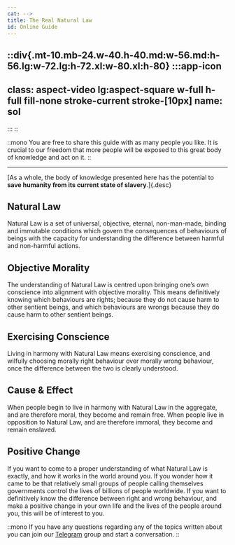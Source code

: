 ```yaml
---
cat: -->
title: The Real Natural Law
id: Online Guide
---
```


::div{.mt-10.mb-24.w-40.h-40.md:w-56.md:h-56.lg:w-72.lg:h-72.xl:w-80.xl:h-80}
  :::app-icon
  ---
  class: aspect-video lg:aspect-square w-full h-full fill-none stroke-current
    stroke-[10px]
  name: sol
  ---
  :::
::

<!-- Organized and well thought out interactive lessons for optimal and effective learning.  -->

::mono
You are free to share this guide with as many people you like. It is crucial to our freedom that more people will be exposed to this great body of knowledge and act on it.
::

---

[As a whole, the body of knowledge presented here has the potential to **save humanity from its current state of slavery**.]{.desc}

## Natural Law

Natural Law is a set of universal, objective, eternal, non-man-made, binding and immutable conditions which govern the consequences of behaviours of beings with the capacity for understanding the difference between harmful and non-harmful actions.

## Objective Morality

The understanding of Natural Law is centred upon bringing one’s own conscience into alignment with objective morality. This means definitively knowing which behaviours are rights; because they do not cause harm to other sentient beings, and which behaviours are wrongs because they do cause harm to other sentient beings.

## Exercising Conscience

Living in harmony with Natural Law means exercising conscience, and wilfully choosing morally right behaviour over morally wrong behaviour, once the difference between the two is clearly understood.

## Cause & Effect

When people begin to live in harmony with Natural Law in the aggregate, and are therefore
moral, they become and remain free. When people live in opposition to Natural Law, and are
therefore immoral, they become and remain enslaved.

## Positive Change

If you want to come to a proper understanding of what Natural Law is exactly, and how it
works in the world around you. If you wonder how it came to be that relatively small groups
of people calling themselves governments control the lives of billions of people worldwide.
If you want to definitively know the difference between right and wrong behaviour, and make
a positive change in your own life and the lives of the people around you, this will be of
interest to you.

::mono
If you have any questions regarding any of the topics written about you can join our [Telegram](https://t.me/thefreemavens) group and start a conversation.
::
